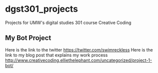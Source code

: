 # dgst301_projects
Projects for UMW's digital studies 301 course Creative Coding

## My Bot Project
Here is the link to the twitter
https://twitter.com/swimreckless
Here is the link to my blog post that explains my work process
http://www.creativecoding.elliethelephant.com/uncategorized/project-1-bot/


